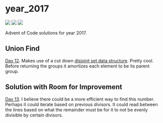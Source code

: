 # year_2017

![](https://img.shields.io/badge/day%20📅-14-blue)
![](https://img.shields.io/badge/stars%20⭐-26-yellow)
![](https://img.shields.io/badge/days%20completed-13-red)

Advent of Code solutions for year 2017.

## Union Find

[Day 12](https://github.com/N8Brooks/deno_aoc/blob/main/year_2017/day_12.ts).
Makes use of a cut down
[disjoint set data structure](https://en.wikipedia.org/wiki/Disjoint-set_data_structure).
Pretty cool. Before returning the groups it amortizes each element to be its
parent group.

## Solution with Room for Improvement

[Day 13](https://github.com/N8Brooks/deno_aoc/blob/main/year_2017/day_13.ts). I
believe there could be a more efficient way to find this number. Perhaps it
could iterate based on previous divisors. It could read between the lines based
on what the remainder must be for it to not be evenly divisible by certain
divisors.
